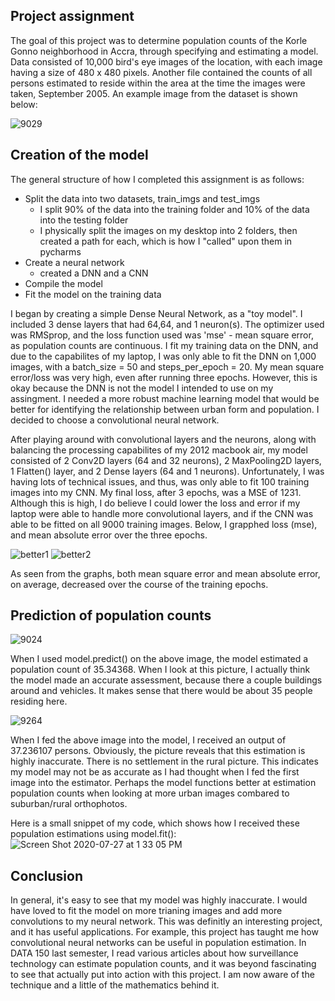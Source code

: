 ## Project assignment

The goal of this project was to determine population counts of the Korle Gonno neighborhood in Accra, through specifying and estimating a model. Data consisted of 10,000 bird's eye images of the location, with each image having a size of 480 x 480 pixels. Another file contained the counts of all persons estimated to reside within the area at the time the images were taken, September 2005. An example image from the dataset is shown below:

![9029](https://user-images.githubusercontent.com/60228374/88491393-653ced80-cf70-11ea-8f01-9ceb4c03d351.jpeg)


## Creation of the model

The general structure of how I completed this assignment is as follows: 

- Split the data into two datasets, train_imgs and test_imgs 
  - I split 90% of the data into the training folder and 10% of the data into the testing folder
  - I physically split the images on my desktop into 2 folders, then created a path for each, which is how I "called" upon them in pycharms
- Create a neural network 
  - created a DNN and a CNN
- Compile the model
- Fit the model on the training data

I began by creating a simple Dense Neural Network, as a "toy model". I included 3 dense layers that had 64,64, and 1 neuron(s). The optimizer used was RMSprop, and the loss function used was 'mse' - mean square error, as population counts are continuous. I fit my training data on the DNN, and due to the capabilites of my laptop, I was only able to fit the DNN on 1,000 images, with a batch_size = 50 and steps_per_epoch = 20. My mean square error/loss was very high, even after running three epochs. However, this is okay because the DNN is not the model I intended to use on my assingment. I needed a more robust machine learning model that would be better for identifying the relationship between urban form and population. I decided to choose a convolutional neural network. 

After playing around with convolutional layers and the neurons, along with balancing the processing capabilites of my 2012 macbook air, my model consisted of 2 Conv2D layers (64 and 32 neurons), 2 MaxPooling2D layers, 1 Flatten() layer, and 2 Dense layers (64 and 1 neurons). Unfortunately, I was having lots of technical issues, and thus, was only able to fit 100 training images into my CNN. My final loss, after 3 epochs, was a MSE of 1231. Although this is high, I do believe I could lower the loss and error if my laptop were able to handle more convolutional layers, and if the CNN was able to be fitted on all 9000 training images. Below, I grapphed loss (mse), and mean absolute error over the three epochs. 

![better1](https://user-images.githubusercontent.com/60228374/88491701-f6ad5f00-cf72-11ea-8dff-9a144b70c314.png)
![better2](https://user-images.githubusercontent.com/60228374/88491734-4be97080-cf73-11ea-815e-abc596d1174e.png)

As seen from the graphs, both mean square error and mean absolute error, on average, decreased over the course of the training epochs. 

## Prediction of population counts

![9024](https://user-images.githubusercontent.com/60228374/88572017-7dfae100-d00c-11ea-84d2-faa652c40fc9.jpeg)

When I used model.predict() on the above image, the model estimated a population count of 35.34368. When I look at this picture, I actually think the model made an accurate assessment, because there a couple buildings around and vehicles. It makes sense that there would be about 35 people residing here.

![9264](https://user-images.githubusercontent.com/60228374/88572466-2dd04e80-d00d-11ea-9226-f623b5afbeea.jpeg)

When I fed the above image into the model, I received an output of 37.236107 persons. Obviously, the picture reveals that this estimation is highly inaccurate. There is no settlement in the rural picture. This indicates my model may not be as accurate as I had thought when I fed the first image into the estimator. Perhaps the model functions better at estimation population counts when looking at more urban images combared to suburban/rural orthophotos. 

Here is a small snippet of my code, which shows how I received these population estimations using model.fit():
![Screen Shot 2020-07-27 at 1 33 05 PM](https://user-images.githubusercontent.com/60228374/88572755-b818b280-d00d-11ea-9d54-a166b81d59d6.png)

## Conclusion

In general, it's easy to see that my model was highly inaccurate. I would have loved to fit the model on more trianing images and add more convolutions to my neural network. This was definitly an interesting project, and it has useful applications. For example, this project has taught me how convolutional neural networks can be useful in population estimation. In DATA 150 last semester, I read various articles about how surveillance technology can estimate population counts, and it was beyond fascinating to see that actually put into action with this project. I am now aware of the technique and a little of the mathematics behind it. 
